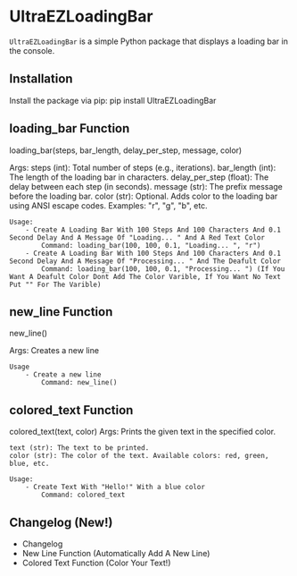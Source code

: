 # UltraEZLoadingBar

`UltraEZLoadingBar` is a simple Python package that displays a loading bar in the console. 

## Installation
Install the package via pip:
pip install UltraEZLoadingBar

## loading_bar Function
loading_bar(steps, bar_length, delay_per_step, message, color)

Args:
    steps (int): Total number of steps (e.g., iterations).
    bar_length (int): The length of the loading bar in characters.
    delay_per_step (float): The delay between each step (in seconds).
    message (str): The prefix message before the loading bar.
    color (str): Optional. Adds color to the loading bar using ANSI escape codes. Examples: "r", "g", "b", etc.
    
    Usage:
        - Create A Loading Bar With 100 Steps And 100 Characters And 0.1 Second Delay And A Message Of "Loading... " And A Red Text Color
            Command: loading_bar(100, 100, 0.1, "Loading... ", "r")
        - Create A Loading Bar With 100 Steps And 100 Characters And 0.1 Second Delay And A Message Of "Processing... " And The Deafult Color
            Command: loading_bar(100, 100, 0.1, "Processing... ") (If You Want A Deafult Color Dont Add The Color Varible, If You Want No Text Put "" For The Varible)

## new_line Function
new_line()

Args:
    Creates a new line

    Usage
        - Create a new line
            Command: new_line()

## colored_text Function
colored_text(text, color)
Args:
    Prints the given text in the specified color.
    
    text (str): The text to be printed.
    color (str): The color of the text. Available colors: red, green, blue, etc.

    Usage:
        - Create Text With "Hello!" With a blue color
            Command: colored_text 


## Changelog (New!)
+ Changelog
+ New Line Function (Automatically Add A New Line) 
+ Colored Text Function (Color Your Text!)
